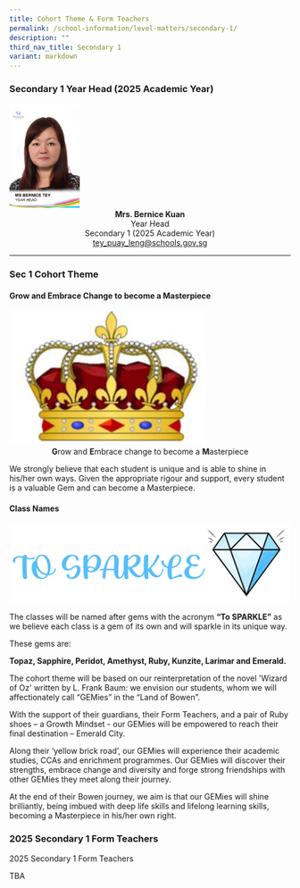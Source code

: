 ```yaml
---
title: Cohort Theme & Form Teachers
permalink: /school-information/level-matters/secondary-1/
description: ""
third_nav_title: Secondary 1
variant: markdown
---
```

### Secondary 1 Year Head (2025 Academic Year)

<img style="width:25%" src="/images/Our%20People/MS-BERNICE-TEY.jpeg">

<center><b>Mrs. Bernice Kuan</b><br>
Year Head <br>
Secondary 1 (2025 Academic Year)<br>
<a href="tey_puay_leng@schools.gov.sg">tey_puay_leng@schools.gov.sg</a></center>

<hr>

### Sec 1 Cohort Theme

#### Grow and Embrace Change to become a Masterpiece


<img style="width:70%" src="/images/Level%20Matters/S4n5/2024%20sec4n5%20cohort%20moto.jpg">

<center><b>G</b>row and <b>E</b>mbrace change to become a <b>M</b>asterpiece</center>
		 
We strongly believe that each student is unique and is able to shine in his/her own ways. Given the appropriate rigour and support, every student is a valuable Gem and can become a Masterpiece. 

  
#### Class Names

![](/images/Level%20Matters/S4n5/To_Sparkle_Transp.png)

The classes will be named after gems with the acronym&nbsp;**“To SPARKLE”**&nbsp;as we believe each class is a gem of its own and will sparkle in its unique way.
  

These gems are:&nbsp;

**Topaz, Sapphire, Peridot, Amethyst, Ruby, Kunzite, Larimar and Emerald.**

The cohort theme will be based on our reinterpretation of the novel 'Wizard of Oz' written by L. Frank Baum: we envision our students, whom we will affectionately call “GEMies” in the “Land of Bowen”.&nbsp;

With the support of their guardians, their Form Teachers, and a pair of Ruby shoes – a Growth Mindset - our GEMies will be empowered to reach their final destination – Emerald City.

Along their ‘yellow brick road’, our GEMies will experience their academic studies, CCAs and enrichment programmes. Our GEMies will discover their strengths, embrace change and diversity and forge strong friendships with other GEMies they meet along their journey.

At the end of their Bowen journey, we aim is that our GEMies will shine brilliantly, being imbued with deep life skills and lifelong learning skills, becoming a Masterpiece in his/her own right.

### 2025 Secondary 1 Form Teachers
2025 Secondary 1 Form Teachers

TBA
